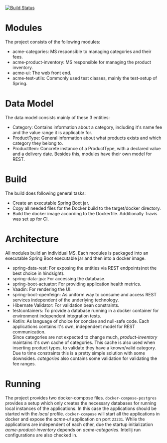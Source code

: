 [![Build Status](https://travis-ci.com/Phil-Ba/Acme.svg?branch=master)](https://travis-ci.com/Phil-Ba/Acme)
# Modules
The project consists of the following modules:
- acme-categories: MS responsible to managing categories and their fees.
- acme-product-inventory: MS responsible for managing the product inventory.
- acme-ui: The web front end.
- acme-test-utils: Commonly used test classes, mainly the test-setup of Spring.

# Data Model
The data model consists mainly of these 3 entities:
- Category: Contains information about a category, including it's name fee and the value range it is applicable for. 
- ProductType: General information about what products exists and which category they belong to.
- ProductItem: Concrete instance of a ProductType, with a declared value and a delivery date.
Besides this, modules have their own model for REST.

# Build
The build does following general tasks:
- Create an executable Spring Boot jar.
- Copy all needed files for the Docker build to the target/docker directory.
- Build the docker image according to the Dockerfile.
Additionally Travis was set up for CI.

# Architecture
All modules build an individual MS. Each modules is packaged into an executable Spring Boot executable jar and then
into a docker image. 
- spring-data-rest: For exposing the entities via REST endpoints(not the best choice in hindsight).
- spring-data-jpa: For accessing the database.
- spring-boot-actuator: For providing application health metrics.
- Vaadin: For rendering the UI.
- spring-boot-openfeign: As uniform way to consume and access REST services independent of the underlying technology.
- Hibernate Validator: For validation bean constraints.
- testcontainers: To provide a database running in a docker container for environment independent integration tests.
- Kotlin: As language of choice for concise and null-safe code.
Each applications contains it's own, independent model for REST communication.  
Since categories are not expected to change much, _product-inventory_ maintains it's own cache of categories. This cache
is also used when inserting product types, to validate they have a known/valid category. Due to time constraints this is
a pretty simple solution with some downsides. _categories_ also contains some validation for validating the fee ranges.

# Running
The project provides two docker-compose files. `docker-compose-postgres` provides a setup which only creates the necessary
databases for running local instances of the applications. In this case the applications should be started with the _local_
profile.  `docker-compose` will start all the applications in docker and expose the _acme-ui_ application on port `23231`.
While the applications are independent of each other, due the startup initialization _acme-product-inventory_ depends on
_acme-categories_.
Intellij run configurations are also checked in. 